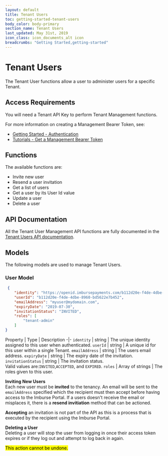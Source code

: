 ```yaml
---
layout: default
title: Tenant Users
toc: getting-started-tenant-users
body_color: body-primary
section_name: Tenant Users
last_updated: May 31st, 2019
icon_class: icon_documents_alt icon
breadcrumbs: "Getting Started,getting-started"
---
```

# Tenant Users
The Tenant User functions allow a user to administer users for a specific Tenant.

## Access Requirements
You will need a Tenant API Key to perform Tenant Management functions.

For more information on creating a Management Bearer Token, see:

- [Getting Started - Authentication](/pages/getting-started/authentication)
- [Tutorials - Get a Management Bearer Token](/pages/tutorials/get-management-bearer-token/)

## Functions
The available functions are:

- Invite new user
- Resend a user invitation
- Get a list of users
- Get a user by its User Id value
- Update a user
- Delete a user

## API Documentation
All the Tenant User Management API functions are fully documented in the [Tenant Users API documentation](https://api-docs.imbursepayments.com/#f38f11f6-cdfc-4f42-ad95-aacc0f204543).

## Models
The following models are used to manage Tenant Users.

### User Model
```json
 {
	"identity": "https://openid.imbursepayments.com/b112d20e-f4de-4dbe-8960-bd5622e7b452",
	"userId": "b112d20e-f4de-4dbe-8960-bd5622e7b452",
	"emailAddress": "myuser@mydomain.com",
	"expiryDate": "2019-07-30",
	"invitationStatus": "INVITED",
	"roles": [
		"tenant-admin"
	]
}
```

Property | Type | Description
-|-
`identity` | string | The unique identity assigned to this user when authenticated.
`userId` | string | A unique id for this user within a single Tenant.
`emailAddress` | string | The users email address.
`expiryDate` | string | The expiry date of the invitation.
`invitationStatus` | string | The invitation status.<br/>Valid values are:`INVITED`,`ACCEPTED`, and `EXPIRED`.
`roles` | Array of strings | The roles given to this user.


**Inviting New Users**<br/>
Each new user must be **invited** to the tenancy. An email will be sent to the `emailAddress` specified which the recipient must then accept before having access to the Imburse Portal. If a users doesn't receive the email or misplaces it, there is a **resend invitiation** method that can be actioned.

**Accepting** an invitation is not part of the API as this is a process that is executed by the recipient using the Imburse Portal.

**Deleting a User**<br/>
Deleting a user will stop the user from logging in once their access token expires or if they log out and attempt to log back in again.

<mark>This action cannot be undone.</mark>